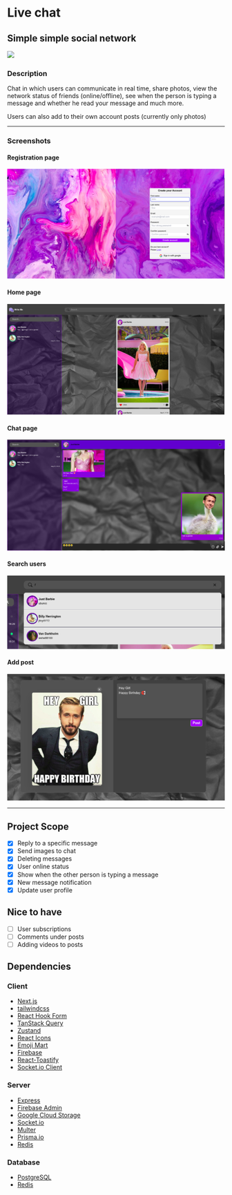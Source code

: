 # Live chat
## Simple simple social network

<img src="https://media.tenor.com/cVdLW-0baz0AAAAM/cats-chat.gif"/>

### Description
Chat in which users can communicate in real time, share photos, view the network status of friends (online/offline), see when the person is typing a message and whether he read your message and much more.


Users can also add to their own
account posts (currently only photos)

<hr/>

### Screenshots

#### Registration page
<img src="./screenshots/registration_page.png" alt="registration page"/>

#### Home page
<img src="./screenshots/home_page.png" alt="home page"/>

#### Chat page
<img src="./screenshots/chat_page.png"/>

#### Search users
<img src="./screenshots/search.png" alt="search"/>

#### Add post
<img src="./screenshots/add_post.png" alt="add post"/>

<hr/>

## Project Scope
 
- [X] Reply to a specific message 
- [X] Send images to chat
- [X] Deleting messages
- [X] User online status
- [X] Show when the other person is typing a message
- [X] New message notification
- [X] Update user profile

## Nice to have

- [ ] User subscriptions
- [ ] Сomments under posts
- [ ] Adding videos to posts

## Dependencies

### Client
 - [Next.js](https://nextjs.org/blog/next-13)
 - [tailwindcss](https://tailwindcss.com/)
 - [React Hook Form](https://react-hook-form.com/)
 - [TanStack Query](https://tanstack.com/query/v3/)
 - [Zustand](https://github.com/pmndrs/zustand)
 - [React Icons](https://react-icons.github.io/react-icons/)
 - [Emoji Mart](https://missiveapp.com/open/emoji-mart)
 - [Firebase](https://firebase.google.com/docs/web/setup)
 - [React-Toastify](https://github.com/fkhadra/react-toastify#readme)
 - [Socket.io Client](https://socket.io/docs/v4/client-installation/)

### Server
 - [Express](https://expressjs.com/)
 - [Firebase Admin](https://github.com/firebase/firebase-admin-node)
 - [Google Cloud Storage](https://www.npmjs.com/package/@google-cloud/storage)
 - [Socket.io](https://socket.io/)
 - [Multer](https://www.npmjs.com/package/multer)
 - [Prisma.io](https://www.prisma.io/)
 - [Redis](https://www.npmjs.com/package/redis)

### Database

- [PostgreSQL](https://www.postgresql.org/)
- [Redis](https://redis.io/)
